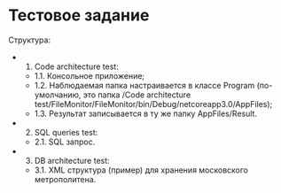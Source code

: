 # Тестовое задание
Структура:
* 1. Code architecture test:
  * 1.1. Консольное приложение;
  * 1.2. Наблюдаемая папка настраивается в классе Program (по-умолчанию, это папка /Code architecture          test/FileMonitor/FileMonitor/bin/Debug/netcoreapp3.0/AppFiles);
  * 1.3. Результат записывается в ту же папку AppFiles/Result.
* 2. SQL queries test:
  * 2.1. SQL запрос.
* 3. DB architecture test:
  * 3.1. XML структура (пример) для хранения московского метрополитена.

